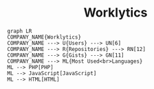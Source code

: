 <h1 align="center">Worklytics</h1>

```mermaid
graph LR
COMPANY_NAME{Worklytics}
COMPANY_NAME ---> U{Users} ---> UN[6]
COMPANY_NAME ---> R{Repositories} ---> RN[12]
COMPANY_NAME ---> G{Gists} ---> GN[11]
COMPANY_NAME ---> ML{Most Used<br>Languages}
ML --> PHP[PHP]
ML --> JavaScript[JavaScript]
ML --> HTML[HTML]
```
